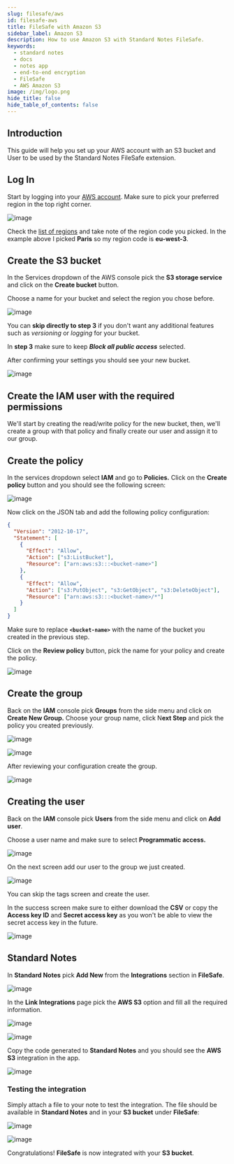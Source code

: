 ```yaml
---
slug: filesafe/aws
id: filesafe-aws
title: FileSafe with Amazon S3
sidebar_label: Amazon S3
description: How to use Amazon S3 with Standard Notes FileSafe.
keywords:
  - standard notes
  - docs
  - notes app
  - end-to-end encryption
  - FileSafe
  - AWS Amazon S3
image: /img/logo.png
hide_title: false
hide_table_of_contents: false
---
```


## Introduction

This guide will help you set up your AWS account with an S3 bucket and User to be used by the Standard Notes FileSafe extension.

## Log In

Start by logging into your [AWS account](https://console.aws.amazon.com). Make sure to pick your preferred region in the top right corner.

![image](/img/filesafe/aws/preferred-region.png)

Check the [list of regions](https://docs.aws.amazon.com/general/latest/gr/rande.html) and take note of the region code you picked. In the example above I picked **Paris** so my region code is **eu-west-3**.

## Create the S3 bucket

In the Services dropdown of the AWS console pick the **S3 storage service** and click on the **Create bucket** button.

Choose a name for your bucket and select the region you chose before.

![image](/img/filesafe/aws/create-bucket.png)

You can **skip directly to step 3** if you don't want any additional features such as _versioning_ or _logging_ for your bucket.

In **step 3** make sure to keep **_Block all public access_** selected.

After confirming your settings you should see your new bucket.

![image](/img/filesafe/aws/block-all-public-access.png)

## Create the IAM user with the required permissions

We'll start by creating the read/write policy for the new bucket, then, we'll create a group with that policy and finally create our user and assign it to our group.

## Create the policy

In the services dropdown select **IAM** and go to **Policies.** Click on the **Create policy** button and you should see the following screen:

![image](/img/filesafe/aws/create-policy.png)

Now click on the JSON tab and add the following policy configuration:

```json
{
  "Version": "2012-10-17",
  "Statement": [
    {
      "Effect": "Allow",
      "Action": ["s3:ListBucket"],
      "Resource": ["arn:aws:s3:::<bucket-name>"]
    },
    {
      "Effect": "Allow",
      "Action": ["s3:PutObject", "s3:GetObject", "s3:DeleteObject"],
      "Resource": ["arn:aws:s3:::<bucket-name>/*"]
    }
  ]
}
```

Make sure to replace **`<bucket-name>`** with the name of the bucket you created in the previous step.

Click on the **Review policy** button, pick the name for your policy and create the policy.

![image](/img/filesafe/aws/review-policy.png)

## Create the group

Back on the **IAM** console pick **Groups** from the side menu and click on **Create New Group.**
Choose your group name, click N**ext Step** and pick the policy you created previously.

![image](/img/filesafe/aws/create-group.png)

![image](/img/filesafe/aws/attach-policy-to-group.png)

After reviewing your configuration create the group.

![image](/img/filesafe/aws/review-group.png)

## Creating the user

Back on the **IAM** console pick **Users** from the side menu and click on **Add user**.

Choose a user name and make sure to select **Programmatic access.**

![image](/img/filesafe/aws/create-user.png)

On the next screen add our user to the group we just created.

![image](/img/filesafe/aws/add-user-to-group.png)

You can skip the tags screen and create the user.

In the success screen make sure to either download the **CSV** or copy the **Access key ID** and **Secret access key** as you won't be able to view the secret access key in the future.

![image](/img/filesafe/aws/copy-access-key.png)

## Standard Notes

In **Standard Notes** pick **Add New** from the **Integrations** section in **FileSafe**.

![image](/img/filesafe/aws/add-integration-in-sn.png)

In the **Link Integrations** page pick the **AWS S3** option and fill all the required information.

![image](/img/filesafe/aws/link-integrations.png)

![image](/img/filesafe/aws/submit-integration.png)

Copy the code generated to **Standard Notes** and you should see the **AWS S3** integration in the app.

![image](/img/filesafe/aws/test-integration-1.png)

### Testing the integration

Simply attach a file to your note to test the integration. The file should be available in **Standard Notes** and in your **S3 bucket** under **FileSafe**:

![image](/img/filesafe/aws/test-integration-2.png)

![image](/img/filesafe/aws/view-test-integration-in-aws.png)

Congratulations! **FileSafe** is now integrated with your **S3 bucket**.
